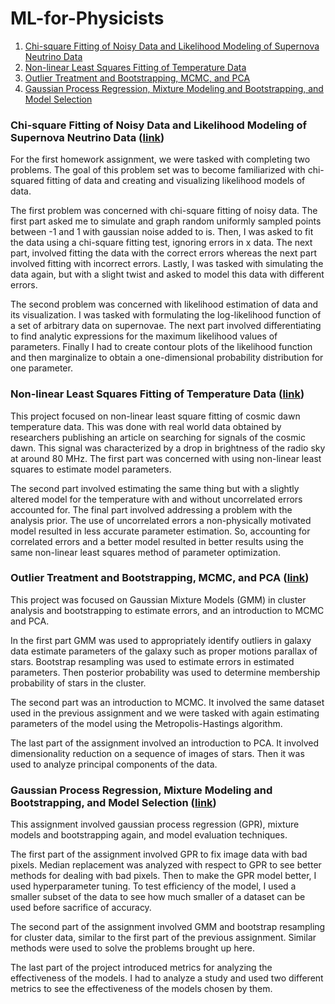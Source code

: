 # ML-for-Physicists

1. [Chi-square Fitting of Noisy Data and Likelihood Modeling of Supernova Neutrino Data](#chi-square-fitting-of-noisy-data-and-likelihood-modeling-of-supernova-neutrino-data-link)
2. [Non-linear Least Squares Fitting of Temperature Data](#non-linear-least-squares-fitting-of-temperature-data-link)
3. [Outlier Treatment and Bootstrapping, MCMC, and PCA](#outlier-treatment-and-bootstrapping-mcmc-and-pca-link)
4. [Gaussian Process Regression, Mixture Modeling and Bootstrapping, and Model Selection](#gaussian-process-regression-mixture-modeling-and-bootstrapping-and-model-selection-link)

### Chi-square Fitting of Noisy Data and Likelihood Modeling of Supernova Neutrino Data ([link](https://github.com/rohitpenumarti/ML-for-Physicists/blob/master/Homework%20%231.ipynb))
For the first homework assignment, we were tasked with completing two problems. The goal of this problem set was to become familiarized with chi-squared fitting of data and creating and visualizing likelihood models of data. 

The first problem was concerned with chi-square fitting of noisy data. The first part asked me to simulate and graph random uniformly sampled points between -1 and 1 with gaussian noise added to is. Then, I was asked to fit the data using a chi-square fitting test, ignoring errors in x data. The next part, involved fitting the data with the correct errors whereas the next part involved fitting with incorrect errors. Lastly, I was tasked with simulating the data again, but with a slight twist and asked to model this data with different errors.

The second problem was concerned with likelihood estimation of data and its visualization. I was tasked with formulating the log-likelihood function of a set of arbitrary data on supernovae. The next part involved differentiating to find analytic expressions for the maximum likelihood values of parameters. Finally I had to create contour plots of the likelihood function and then marginalize to obtain a one-dimensional probability distribution for one parameter.

### Non-linear Least Squares Fitting of Temperature Data ([link](https://github.com/rohitpenumarti/ML-for-Physicists/blob/master/Homework%20%232.ipynb))
This project focused on non-linear least square fitting of cosmic dawn temperature data. This was done with real world data obtained by researchers publishing an article on searching for signals of the cosmic dawn. This signal was characterized by a drop in brightness of the radio sky at around 80 MHz. The first part was concerned with using non-linear least squares to estimate model parameters.

The second part involved estimating the same thing but with a slightly altered model for the temperature with and without uncorrelated errors accounted for. The final part involved addressing a problem with the analysis prior. The use of uncorrelated errors a non-physically motivated model resulted in less accurate parameter estimation. So, accounting for correlated errors and a better model resulted in better results using the same non-linear least squares method of parameter optimization. 

### Outlier Treatment and Bootstrapping, MCMC, and PCA ([link](https://github.com/rohitpenumarti/ML-for-Physicists/blob/master/Homework%20%233.ipynb))
This project was focused on Gaussian Mixture Models (GMM) in cluster analysis and bootstrapping to estimate errors, and an introduction to MCMC and PCA. 

In the first part GMM was used to appropriately identify outliers in galaxy data estimate parameters of the galaxy such as proper motions parallax of stars. Bootstrap resampling was used to estimate errors in estimated parameters. Then posterior probability was used to determine membership probability of stars in the cluster.

The second part was an introduction to MCMC. It involved the same dataset used in the previous assignment and we were tasked with again estimating parameters of the model using the Metropolis-Hastings algorithm.

The last part of the assignment involved an introduction to PCA. It involved dimensionality reduction on a sequence of images of stars. Then it was used to analyze principal components of the data.

### Gaussian Process Regression, Mixture Modeling and Bootstrapping, and Model Selection ([link](https://github.com/rohitpenumarti/ML-for-Physicists/blob/master/HW4%20(Final%20Project).ipynb))
This assignment involved gaussian process regression (GPR), mixture models and bootstrapping again, and model evaluation techniques.

The first part of the assignment involved GPR to fix image data with bad pixels. Median replacement was analyzed with respect to GPR to see better methods for dealing with bad pixels. Then to make the GPR model better, I used hyperparameter tuning. To test efficiency of the model, I used a smaller subset of the data to see how much smaller of a dataset can be used before sacrifice of accuracy.

The second part of the assignment involved GMM and bootstrap resampling for cluster data, similar to the first part of the previous assignment. Similar methods were used to solve the problems brought up here.

The last part of the project introduced metrics for analyzing the effectiveness of the models. I had to analyze a study and used two different metrics to see the effectiveness of the models chosen by them.
